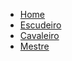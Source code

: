 * [Home](/)
* [Escudeiro](/dotnet/escudeiro)
* [Cavaleiro](/dotnet/cavaleiro)
* [Mestre](/dotnet/mestre)